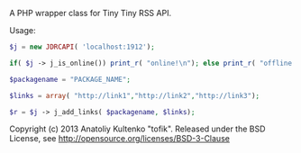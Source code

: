 A PHP wrapper class for Tiny Tiny RSS API.

Usage:

```php
$j = new JDRCAPI( 'localhost:1912');

if( $j -> j_is_online()) print_r( "online!\n"); else print_r( "offline!\n");

$packagename = "PACKAGE_NAME";

$links = array( "http://link1","http://link2","http://link3");

$r = $j -> j_add_links( $packagename, $links);
```

Copyright (c) 2013 Anatoliy Kultenko "tofik".
Released under the BSD License, see http://opensource.org/licenses/BSD-3-Clause
